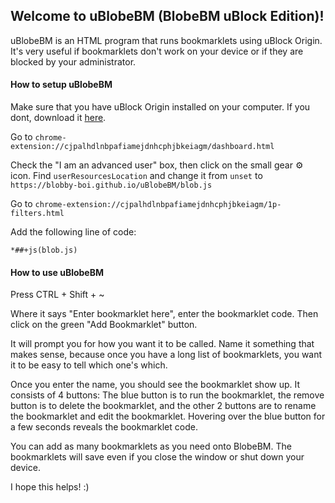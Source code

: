 ## Welcome to uBlobeBM (BlobeBM uBlock Edition)!
uBlobeBM is an HTML program that runs bookmarklets using uBlock Origin. It's very useful if bookmarklets don't work on your device or if they are blocked by your administrator.

#### How to setup uBlobeBM
Make sure that you have uBlock Origin installed on your computer. If you dont, download it [here](https://chromewebstore.google.com/detail/ublock-origin/cjpalhdlnbpafiamejdnhcphjbkeiagm).

Go to `chrome-extension://cjpalhdlnbpafiamejdnhcphjbkeiagm/dashboard.html`

Check the "I am an advanced user" box, then click on the small gear ⚙️ icon. Find `userResourcesLocation` and change it from `unset` to `https://blobby-boi.github.io/uBlobeBM/blob.js`

Go to `chrome-extension://cjpalhdlnbpafiamejdnhcphjbkeiagm/1p-filters.html`

Add the following line of code:
```
*##+js(blob.js)
```

#### How to use uBlobeBM
Press CTRL + Shift + ~

Where it says "Enter bookmarklet here", enter the bookmarklet code. Then click on the green "Add Bookmarklet" button.

It will prompt you for how you want it to be called. Name it something that makes sense, because once you have a long list of bookmarklets, you want it to be easy to tell which one's which.

Once you enter the name, you should see the bookmarklet show up. It consists of 4 buttons: The blue button is to run the bookmarklet, the remove button is to delete the bookmarklet, and the other 2 buttons are to rename the bookmarklet and edit the bookmarklet. Hovering over the blue button for a few seconds reveals the bookmarklet code.

You can add as many bookmarklets as you need onto BlobeBM. The bookmarklets will save even if you close the window or shut down your device.

I hope this helps! :)
